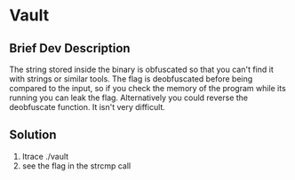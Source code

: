 # Vault


## Brief Dev Description

The string stored inside the binary is obfuscated so that you can't find it with strings or similar tools.  The flag is deobfuscated before being compared to the input, so if you check the memory of the program while its running you can leak the flag.  Alternatively you could reverse the deobfuscate function.  It isn't very difficult.  

## Solution

1. ltrace ./vault
2. see the flag in the strcmp call

